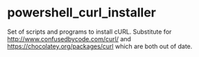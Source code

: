 # powershell_curl_installer
Set of scripts and programs to install cURL. Substitute for http://www.confusedbycode.com/curl/ and https://chocolatey.org/packages/curl which are both out of date.
